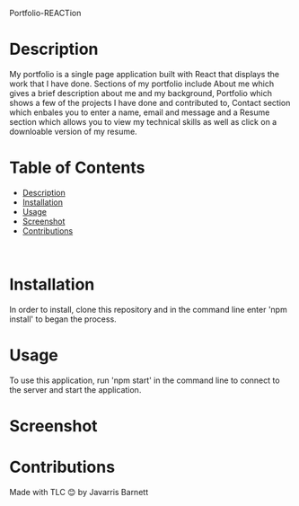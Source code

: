 Portfolio-REACTion

# Description
 My portfolio is a single page application built with React that displays the work that I have done. Sections of my portfolio include About me which gives a brief description about me and my background, Portfolio which shows a few of the projects I have done and contributed to, Contact section which enbales you to enter a name, email and message and a Resume section which allows you to view my technical skills as well as click on a downloable version of my resume. 


# Table of Contents

  - [Description](#description)
  - [Installation](#installation)
  - [Usage](#usage)
  - [Screenshot](#screenshot)
  - [Contributions](#contributions)
  <br />
  
  # Installation
  
  In order to install, clone this repository and in the command line enter 'npm install' to began the process.
  
  # Usage 
  
  To use this application, run 'npm start' in the command line to connect to the server and start the application.
  
  
 # Screenshot 
 
 
 
 
 # Contributions
 
 Made with TLC 😊 by Javarris Barnett
